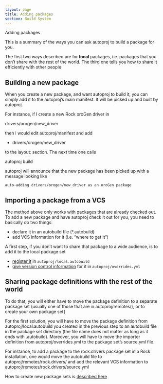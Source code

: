 ```yaml
--- 
layout: page 
title: Adding packages 
section: Build System
---
```


Adding packages

This is a summary of the ways you can ask autoproj to build a package
for you.

The first two ways described are for **local** packages, i.e. packages
that you don’t share with the rest of the world. The third one tells you
how to share it efficiently with other people

Building a new package
----------------------

When you create a new package, and want autoproj to build it, you can
simply add it to the autoproj’s main manifest. It will be picked up and
built by autoproj.

For instance, if I create a new Rock oroGen driver in

drivers/orogen/new\_driver

then I would edit autoproj/manifest and add

-   drivers/orogen/new\_driver

to the layout: section. The next time one calls

autoproj build

autoproj will announce that the new package has been picked up with a
message looking like

    auto-adding drivers/orogen/new_driver as an oroGen package

Importing a package from a VCS
------------------------------

The method above only works with packages that are already checked out.
To add a new package and have autoproj check it out for you, you need to
basically do two things:

-   declare it in an autobuild file (\*.autobuild)
-   add VCS information for it (i.e. “where to get it”)

A first step, if you don’t want to share that package to a wide
audience, is to add it to the local package set

-   [register it](advanced/autobuild.html) in `autoproj/local.autobuild`
-   [give version control information](advanced/importers.html) for it
    in `autoproj/overrides.yml`

Sharing package definitions with the rest of the world
------------------------------------------------------

To do that, you will either have to move the package definition to a
separate package set (usually one of those that are in
autoproj/remotes/), or to create your own package set]

For the first solution, you will have to move the package definition
from autoproj/local.autobuild you created in the previous step to an
autobuild file in the package set directory (the file name does not
matter as long as it ends with .autobuild). Moreover, you will have to
move the importer definition from autoproj/overrides.yml to the package
set’s source.yml file.

For instance, to add a package to the rock.drivers package set in a Rock
installation, one would move the autobuild file to
autoproj/remotes/rock.drivers/ and add the relevant VCS information to
autoproj/remotes/rock.drivers/source.yml

How to create new package sets is [described
here](advanced/creating_pkg_set.html)

